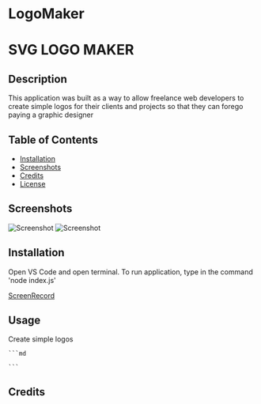 # LogoMaker

# SVG LOGO MAKER

## Description

This application was built as a way to allow freelance web developers to create simple logos for their clients and projects so that they can forego paying a graphic designer


## Table of Contents 

- [Installation](#installation)
- [Screenshots](#screenshots)
- [Credits](#credits)
- [License](#license)

## Screenshots
![Screenshot](<../Screen Shot 2024-01-17 at 7.42.02 PM.png>)
![Screenshot](<Screen Shot 2024-01-17 at 8.04.03 PM.png>)
## Installation

Open VS Code and open terminal. To run application, type in the command 'node index.js'

[ScreenRecord](<../../Screen Recording 2024-01-17 at 8.12.48 PM.mov>)

## Usage

Create simple logos

    ```md
   
    ```

## Credits

 